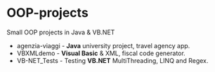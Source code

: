 # OOP-projects
Small OOP projects in Java & VB.NET

- agenzia-viaggi                     - **Java** university project, travel agency app.
- VBXMLdemo                          - **Visual Basic** & XML, fiscal code generator.
- VB-NET_Tests                       - Testing **VB.NET** MultiThreading, LINQ and Regex.
